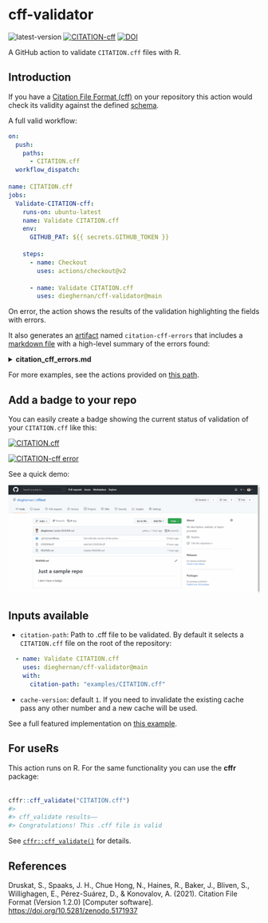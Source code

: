 # cff-validator

![latest-version](https://img.shields.io/github/v/release/dieghernan/cff-validator) [![CITATION-cff](https://github.com/dieghernan/cff-validator/actions/workflows/cff-validator.yml/badge.svg)](https://github.com/dieghernan/cff-validator/actions/workflows/cff-validator.yml) [![DOI](https://zenodo.org/badge/DOI/10.5281/zenodo.5348443.svg)](https://doi.org/10.5281/zenodo.5348443)

A GitHub action to validate `CITATION.cff` files with R.

## Introduction

If you have a [Citation File Format (cff)](https://citation-file-format.github.io) on your repository this action would check its validity against the defined [schema](https://github.com/citation-file-format/citation-file-format/blob/main/schema-guide.md).

A full valid workflow:

``` yaml
on:
  push:
    paths:
      - CITATION.cff
  workflow_dispatch:

name: CITATION.cff
jobs:
  Validate-CITATION-cff:
    runs-on: ubuntu-latest
    name: Validate CITATION.cff
    env:
      GITHUB_PAT: ${{ secrets.GITHUB_TOKEN }}

    steps:
      - name: Checkout
        uses: actions/checkout@v2

      - name: Validate CITATION.cff
        uses: dieghernan/cff-validator@main


```

On error, the action shows the results of the validation highlighting the fields with errors.

It also generates an [artifact](https://github.com/actions/upload-artifact) named
`citation-cff-errors` that includes a 
[markdown file](https://github.com/dieghernan/cff-validator/blob/main/examples/key-error/citation_cff_errors.md) with a 
high-level summary of the errors found:

<details><summary><strong>citation_cff_errors.md</strong></summary>
Table: **./examples/key-error/CITATION.cff errors:**

|field           |message                          |
|:---------------|:--------------------------------|
|data            |has additional properties        |
|data.authors.0  |no schemas match                 |
|data.doi        |referenced schema does not match |
|data.keywords.0 |is the wrong type                |
|data.license    |referenced schema does not match |
|data.url        |referenced schema does not match |


See [Guide to Citation File Format schema version 1.2.0](https://github.com/citation-file-format/citation-file-format/blob/main/schema-guide.md) for debugging.

</details>



For more examples, see the actions provided on [this path](https://github.com/dieghernan/cff-validator/tree/main/.github/workflows).

## Add a badge to your repo

You can easily create a badge showing the current status of validation of your `CITATION.cff` like this: 

[![CITATION.cff](https://github.com/dieghernan/cff-validator/actions/workflows/cff-validator.yml/badge.svg)](https://github.com/dieghernan/cff-validator/actions/workflows/cff-validator.yml)

[![CITATION-cff error](https://github.com/dieghernan/cff-validator/actions/workflows/cff-validator-error.yml/badge.svg)](https://github.com/dieghernan/cff-validator/actions/workflows/cff-validator-error.yml)

See a quick demo:

![](assets/demo.gif)

## Inputs available

-   `citation-path`: Path to .cff file to be validated. By default it selects a `CITATION.cff` file on the root of the repository:

``` yaml
  - name: Validate CITATION.cff
    uses: dieghernan/cff-validator@main
    with:
      citation-path: "examples/CITATION.cff"
```

-   `cache-version`: default `1`. If you need to invalidate the existing cache pass any other number and a new cache will be used.


See a full featured implementation on [this example](https://github.com/dieghernan/cff-validator/blob/main/.github/workflows/cff-validator-complete-matrix.yml).

## For useRs

This action runs on R. For the same functionality
you can use the **cffr** package:

```r

cffr::cff_validate("CITATION.cff")
#> 
#> cff_validate results——
#> Congratulations! This .cff file is valid

```

See [`cffr::cff_validate()`](https://docs.ropensci.org/cffr/reference/cff_validate.html) for details.



## References

Druskat, S., Spaaks, J. H., Chue Hong, N., Haines, R., Baker, J., Bliven, S., Willighagen, E., Pérez-Suárez, D., & Konovalov, A. (2021). Citation File Format (Version 1.2.0) [Computer software]. <https://doi.org/10.5281/zenodo.5171937>
